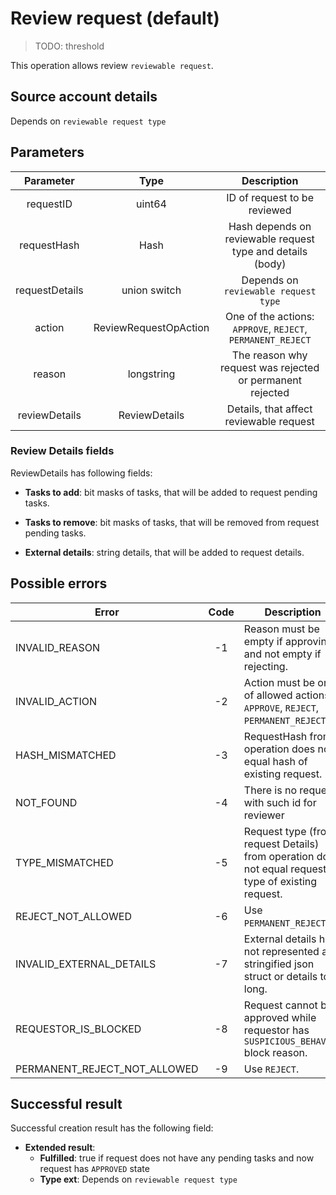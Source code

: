 # Review request (default)

> TODO: threshold

This operation allows review `reviewable request`. 

## Source account details

Depends on `reviewable request type`

## Parameters

| Parameter      |    Type               |       Description                                                                                          |
|:--------------:|:---------------------:|:----------------------------------------------------------------------------------------------------------:|
|  requestID     | uint64                | ID of request to be reviewed                                                                               |
|  requestHash   |   Hash                | Hash depends on reviewable request type and details (body)                                                 |
| requestDetails | union switch          | Depends on `reviewable request type` |
|   action       | ReviewRequestOpAction | One of the actions: `APPROVE`, `REJECT`, `PERMANENT_REJECT`                                                |
| reason         | longstring            | The reason why request was rejected or permanent rejected                                                  |
| reviewDetails  | ReviewDetails         | Details, that affect reviewable request                                                                    |

### Review Details fields

ReviewDetails has following fields:

* __Tasks to add__: bit masks of tasks, that will be added to request pending tasks.

* __Tasks to remove__: bit masks of tasks, that will be removed from request pending tasks.

* __External details__: string details, that will be added to request details.

## Possible errors

| Error                        | Code | Description                                                                                         |
|------------------------------|:----:|-----------------------------------------------------------------------------------------------------|
| INVALID_REASON               |  -1  | Reason must be empty if approving and not empty if rejecting.                                       |
| INVALID_ACTION               |  -2  | Action must be one of allowed actions: `APPROVE`, `REJECT`, `PERMANENT_REJECT`.                     |
| HASH_MISMATCHED    	       |  -3  | RequestHash from operation does not equal hash of existing request.				    |
| NOT_FOUND                    |  -4  | There is no request with such id for reviewer                                                       |
| TYPE_MISMATCHED              |  -5  | Request type (from request Details) from operation does not equal request type of existing request. |
| REJECT_NOT_ALLOWED           |  -6  | Use `PERMANENT_REJECT`.                                                                             |
| INVALID_EXTERNAL_DETAILS     |  -7  | External details has not represented as stringified json struct or details too long.                |
| REQUESTOR_IS_BLOCKED         |  -8  | Request cannot be approved while requestor has `SUSPICIOUS_BEHAVIOR` block reason.                  |
| PERMANENT_REJECT_NOT_ALLOWED |  -9  | Use `REJECT`.    									            |

## Successful result

Successful creation result has the following field:

* __Extended result__: 
	* __Fulfilled__: true if request does not have any pending tasks and now request has `APPROVED` state
	* __Type ext__: Depends on `reviewable request type`


